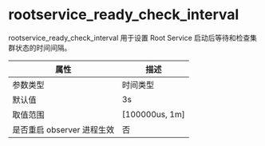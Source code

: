 rootservice_ready_check_interval 
=====================================================

rootservice_ready_check_interval 用于设置 Root Service 启动后等待和检查集群状态的时间间隔。


|      **属性**      |      **描述**      |
|------------------|------------------|
| 参数类型             | 时间类型             |
| 默认值              | 3s               |
| 取值范围             | \[100000us, 1m\] |
| 是否重启 observer 进程生效 | 否                |



